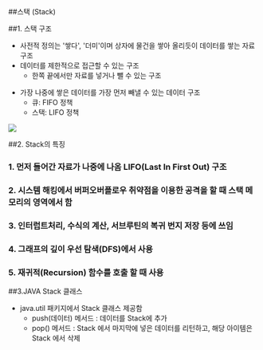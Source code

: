 ##스택 (Stack)

##1. 스택 구조
- 사전적 정의는 '쌓다', '더미'이며 상자에 물건을 쌓아 올리듯이 데이터를 쌓는 자료 구조
- 데이터를 제한적으로 접근할 수 있는 구조
    - 한쪽 끝에서만 자료를 넣거나 뺄 수 있는 구조
* 가장 나중에 쌓은 데이터를 가장 먼저 빼낼 수 있는 데이터 구조
    - 큐: FIFO 정책
    - 스택: LIFO 정책

<img src="https://img1.daumcdn.net/thumb/R1280x0/?scode=mtistory2&fname=https%3A%2F%2Fblog.kakaocdn.net%2Fdn%2FYhtxB%2FbtqHsbZTFED%2FDhCPI65pmzfsqETjti138k%2Fimg.jpg"/>

##2. Stack의 특징
### 1. 먼저 들어간 자료가 나중에 나옴 LIFO(Last In First Out) 구조
### 2. 시스템 해킹에서 버퍼오버플로우 취약점을 이용한 공격을 할 때 스택 메모리의 영역에서 함
### 3. 인터럽트처리, 수식의 계산, 서브루틴의 복귀 번지 저장 등에 쓰임
### 4. 그래프의 깊이 우선 탐색(DFS)에서 사용
### 5. 재귀적(Recursion) 함수를 호출 할 때 사용


##3.JAVA Stack 클래스
- java.util 패키지에서 Stack 클래스 제공함
  - push(데이터) 메서드 : 데이터를 Stack에 추가
  - pop() 메서드 : Stack 에서 마지막에 넣은 데이터를 리턴하고, 해당 아이템은 Stack 에서 삭제